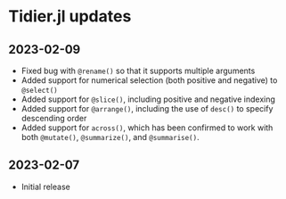 # Tidier.jl updates

## 2023-02-09

- Fixed bug with `@rename()` so that it supports multiple arguments
- Added support for numerical selection (both positive and negative) to `@select()`
- Added support for `@slice()`, including positive and negative indexing
- Added support for `@arrange()`, including the use of `desc()` to specify descending order
- Added support for `across()`, which has been confirmed to work with both `@mutate()`, `@summarize()`, and `@summarise()`.

## 2023-02-07

- Initial release